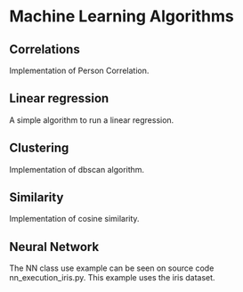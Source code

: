 # Machine Learning Algorithms

## Correlations

Implementation of Person Correlation.

## Linear regression

A simple algorithm to run a linear regression.

## Clustering

Implementation of dbscan algorithm.

## Similarity

Implementation of cosine similarity.

## Neural Network

The NN class use example can be seen on source code nn_execution_iris.py. This example uses the iris dataset.
